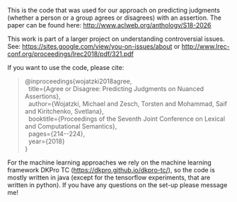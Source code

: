 This is the code that was used for our approach on predicting judgments (whether a person or a group agrees or disagrees) with an assertion.
The paper can be found here: http://www.aclweb.org/anthology/S18-2026

This work is part of a larger project on understanding controversial issues. See: https://sites.google.com/view/you-on-issues/about or http://www.lrec-conf.org/proceedings/lrec2018/pdf/321.pdf

If you want to use the code, please cite:
>@inproceedings{wojatzki2018agree, <br />
 > &nbsp; title={Agree or Disagree: Predicting Judgments on Nuanced Assertions},<br />
 > &nbsp; author={Wojatzki, Michael and Zesch, Torsten and Mohammad, Saif and Kiritchenko, Svetlana},<br />
 > &nbsp; booktitle={Proceedings of the Seventh Joint Conference on Lexical and Computational Semantics},<br />
 > &nbsp; pages={214--224},<br />
 > &nbsp; year={2018}<br />
>}

For the machine learning approaches we rely on the machine learning framework DKPro TC (https://dkpro.github.io/dkpro-tc/), so the code is mostly written in java (except for the tensorflow experiments, that are written in python).
If you have any questions on the set-up please message me!


